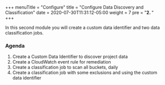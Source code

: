 +++
menuTitle = "Configure"
title = "Configure Data Discovery and Classification"
date = 2020-07-30T11:31:12-05:00
weight = 7
pre = "<b>2. </b>"
+++

In this second module you will create a custom data identifier and two data classification jobs.

### Agenda
1. Create a Custom Data Identifier to discover project data
2. Create a CloudWatch event rule for remediation
3. Create a classification job to scan all buckets, daily
4. Create a classification job with some exclusions and using the custom data identifier